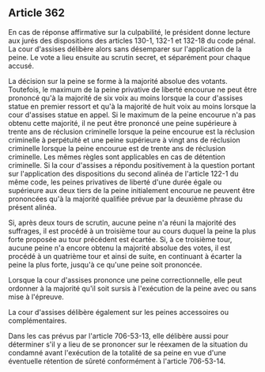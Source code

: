Article 362
----
En cas de réponse affirmative sur la culpabilité, le président donne lecture aux
jurés des dispositions des articles 130-1, 132-1 et 132-18 du code pénal. La
cour d'assises délibère alors sans désemparer sur l'application de la peine. Le
vote a lieu ensuite au scrutin secret, et séparément pour chaque accusé.

La décision sur la peine se forme à la majorité absolue des votants. Toutefois,
le maximum de la peine privative de liberté encourue ne peut être prononcé qu'à
la majorité de six voix au moins lorsque la cour d'assises statue en premier
ressort et qu'à la majorité de huit voix au moins lorsque la cour d'assises
statue en appel. Si le maximum de la peine encourue n'a pas obtenu cette
majorité, il ne peut être prononcé une peine supérieure à trente ans de
réclusion criminelle lorsque la peine encourue est la réclusion criminelle à
perpétuité et une peine supérieure à vingt ans de réclusion criminelle lorsque
la peine encourue est de trente ans de réclusion criminelle. Les mêmes règles
sont applicables en cas de détention criminelle. Si la cour d'assises a répondu
positivement à la question portant sur l'application des dispositions du second
alinéa de l'article 122-1 du même code, les peines privatives de liberté d'une
durée égale ou supérieure aux deux tiers de la peine initialement encourue ne
peuvent être prononcées qu'à la majorité qualifiée prévue par la deuxième phrase
du présent alinéa.

Si, après deux tours de scrutin, aucune peine n'a réuni la majorité des
suffrages, il est procédé à un troisième tour au cours duquel la peine la plus
forte proposée au tour précédent est écartée. Si, à ce troisième tour, aucune
peine n'a encore obtenu la majorité absolue des votes, il est procédé à un
quatrième tour et ainsi de suite, en continuant à écarter la peine la plus
forte, jusqu'à ce qu'une peine soit prononcée.

Lorsque la cour d'assises prononce une peine correctionnelle, elle peut ordonner
à la majorité qu'il soit sursis à l'exécution de la peine avec ou sans mise à
l'épreuve.

La cour d'assises délibère également sur les peines accessoires ou
complémentaires.

Dans les cas prévus par l'article 706-53-13, elle délibère aussi pour déterminer
s'il y a lieu de se prononcer sur le réexamen de la situation du condamné avant
l'exécution de la totalité de sa peine en vue d'une éventuelle rétention de
sûreté conformément à l'article 706-53-14.
